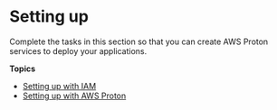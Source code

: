 # Setting up<a name="ug-setting-up"></a>

Complete the tasks in this section so that you can create AWS Proton services to deploy your applications\.

**Topics**
+ [Setting up with IAM](getting-setup-iam.md)
+ [Setting up with AWS Proton](proton-setup.md)